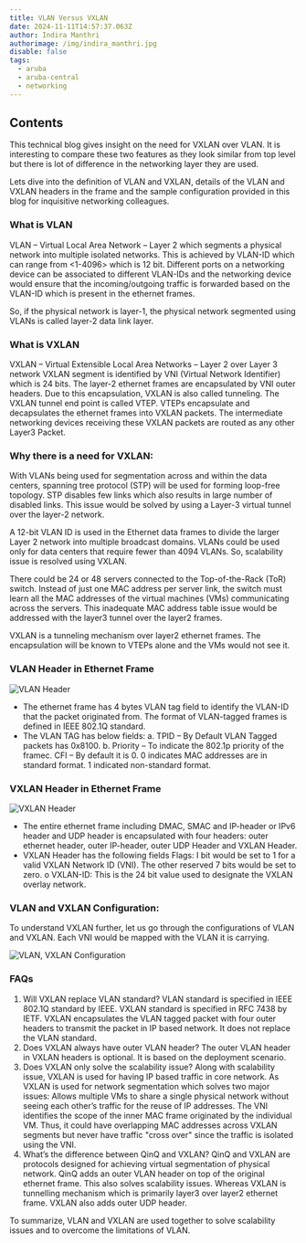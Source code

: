 ```yaml
---
title: VLAN Versus VXLAN
date: 2024-11-11T14:57:37.063Z
author: Indira Manthri
authorimage: /img/indira_manthri.jpg
disable: false
tags:
  - aruba
  - aruba-central
  - networking
---
```

## Contents

This technical blog gives insight on the need for VXLAN over VLAN. It is interesting to compare these two features as they look similar from top level but there is lot of difference in the networking layer they are used.  

Lets dive into the definition of VLAN and VXLAN, details of the VLAN and VXLAN headers in the frame and the sample configuration provided in this blog for inquisitive networking colleagues.

### What is VLAN

VLAN – Virtual Local Area Network – Layer 2 which segments a physical network into multiple isolated networks. This is achieved by VLAN-ID which can range from <1-4096> which is 12 bit. Different ports on a networking device can be associated to different VLAN-IDs and the networking device would ensure that the incoming/outgoing traffic is forwarded based on the VLAN-ID which is present in the ethernet frames.

So, if the physical network is layer-1, the physical network segmented using VLANs is called layer-2 data link layer.

### What is VXLAN

VXLAN – Virtual Extensible Local Area Networks – Layer 2 over Layer 3 network
VXLAN segment is identified by VNI (Virtual Network Identifier) which is 24 bits. The layer-2 ethernet frames are encapsulated by VNI outer headers. Due to this encapsulation, VXLAN is also called tunneling. The VXLAN tunnel end point is called VTEP. VTEPs encapsulate and decapsulates the ethernet frames into VXLAN packets. The intermediate networking devices receiving these VXLAN packets are routed as any other Layer3 Packet. 

### Why there is a need for VXLAN:

With VLANs being used for segmentation across and within the data centers, spanning tree protocol (STP) will be used for forming loop-free topology. STP disables few links which also results in large number of disabled links.
This issue would be solved by using a Layer-3 virtual tunnel over the layer-2 network.

A 12-bit VLAN ID is used in the Ethernet data frames to divide the larger Layer 2 network into multiple broadcast domains.  VLANs could be used only for data centers that require fewer than 4094 VLANs. So, scalability issue is resolved using VXLAN.

There could be 24 or 48 servers connected to the Top-of-the-Rack (ToR) switch. Instead of just one MAC address per server link, the switch must learn all the MAC addresses of the virtual machines (VMs) communicating across the servers. This inadequate MAC address table issue would be addressed with the layer3 tunnel over the layer2 frames.

VXLAN is a tunneling mechanism over layer2 ethernet frames. The encapsulation will be known to VTEPs alone and the VMs would not see it.

### VLAN Header in Ethernet Frame

![VLAN Header](/img/picture1.png "VLAN Header")

* The ethernet frame has 4 bytes VLAN tag field to identify the VLAN-ID that the packet originated from. The format of VLAN-tagged frames is defined in IEEE 802.1Q standard.
* The VLAN TAG has below fields:
  a. TPID – By Default VLAN Tagged packets has 0x8100. b.	Priority – To indicate the 802.1p priority of the framec.	CFI – By default it is 0. 0 indicates MAC addresses are in standard format. 1 indicated non-standard format.

### VXLAN Header in Ethernet Frame

![VXLAN Header](/img/picture2.png "VXLAN Header")

* The entire ethernet frame including DMAC, SMAC and IP-header or IPv6 header and UDP header is encapsulated with four headers:
  outer ethernet header, outer IP-header, outer UDP Header and VXLAN Header.
* VXLAN Header has the following fields
  Flags: I bit would be set to 1 for a valid VXLAN Network ID (VNI).  The other reserved 7 bits would be set to zero.
  o	VXLAN-ID: This is the 24 bit value used to designate the VXLAN overlay network.

### VLAN and VXLAN Configuration:

To understand VXLAN further, let us go through the configurations of VLAN and VXLAN. 
Each VNI would be mapped with the VLAN it is carrying.

![VLAN, VXLAN Configuration](/img/picture3.png "VLAN, VXLAN Configuration")

### FAQs

1. Will VXLAN replace VLAN standard?
   VLAN standard is specified in IEEE 802.1Q standard by IEEE.
   VXLAN standard is specified in RFC 7438 by IETF.
   VXLAN encapsulates the VLAN tagged packet with four outer headers to transmit the packet in IP based network. It does not replace the VLAN standard.
2. Does VXLAN always have outer VLAN header?
   The outer VLAN header in VXLAN headers is optional. It is based on the deployment scenario.
3. Does VXLAN only solve the scalability issue? 
   Along with scalability issue, VXLAN is used for having IP based traffic in core network. 
   As VXLAN is used for network segmentation which solves two major issues:
   Allows multiple VMs to share a single physical network without seeing each other’s traffic for the reuse of IP addresses.
   The VNI identifies the scope of the inner MAC frame originated by the individual VM.  Thus, it could have overlapping MAC addresses across VXLAN segments but never have traffic "cross over" since the traffic is isolated using the VNI.
4. What’s the difference between QinQ and VXLAN?
   QinQ and VXLAN are protocols designed for achieving virtual segmentation of physical network.
   QinQ adds an outer VLAN header on top of the original ethernet frame. This also solves scalability issues.
   Whereas VXLAN is tunnelling mechanism which is primarily layer3 over layer2 ethernet frame. VXLAN also adds outer UDP header.

To summarize, VLAN and VXLAN are used together to solve scalability issues and to overcome the limitations of VLAN.